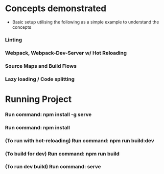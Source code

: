 # Concepts demonstrated

- Basic setup utilising the following as a simple example to understand the concepts

### Linting

### Webpack, Webpack-Dev-Server w/ Hot Reloading

### Source Maps and Build Flows

### Lazy loading / Code splitting

# Running Project

### Run command: npm install -g serve

### Run command: npm install

### (To run with hot-reloading) Run command: npm run build:dev

### (To build for dev) Run command: npm run build

### (To run dev build) Run command: serve

